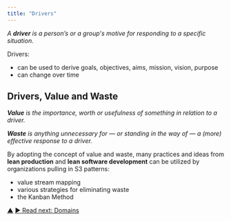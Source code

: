 ```yaml
---
title: "Drivers"
---
```



_A **driver** is a person’s or a group's motive for responding to a specific situation._

Drivers:

-   can be used to derive goals, objectives, aims, mission, vision, purpose
-   can change over time

## Drivers, Value and Waste

_**Value** is the importance, worth or usefulness of something in relation to a driver._

_**Waste** is anything unnecessary for — or standing in the way of — a (more) effective response to a driver._

By adopting the concept of value and waste, many practices and ideas from **lean production** and **lean software development** can be utilized by organizations pulling in S3 patterns:

-   value stream mapping
-   various strategies for eliminating waste
-   the Kanban Method


<div class="bottom-nav">
<a href="making-sense-of-organizations.html" title="Up: Key Concepts for Making Sense of Organizations">▲</a> <a href="domain.html" title="">▶ Read next: Domains</a>
</div>
